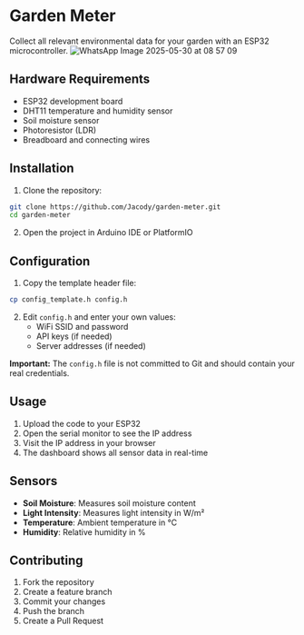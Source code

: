 # Garden Meter

Collect all relevant environmental data for your garden with an ESP32 microcontroller.
![WhatsApp Image 2025-05-30 at 08 57 09](https://github.com/user-attachments/assets/0191f693-eb11-441f-a6a1-fcf082d37919)

## Hardware Requirements

- ESP32 development board
- DHT11 temperature and humidity sensor
- Soil moisture sensor
- Photoresistor (LDR)
- Breadboard and connecting wires

## Installation

1. Clone the repository:
```bash
git clone https://github.com/Jacody/garden-meter.git
cd garden-meter
```

2. Open the project in Arduino IDE or PlatformIO

## Configuration

1. Copy the template header file:
```bash
cp config_template.h config.h
```

2. Edit `config.h` and enter your own values:
   - WiFi SSID and password
   - API keys (if needed)
   - Server addresses (if needed)

**Important:** The `config.h` file is not committed to Git and should contain your real credentials.

## Usage

1. Upload the code to your ESP32
2. Open the serial monitor to see the IP address
3. Visit the IP address in your browser
4. The dashboard shows all sensor data in real-time

## Sensors

- **Soil Moisture**: Measures soil moisture content
- **Light Intensity**: Measures light intensity in W/m²
- **Temperature**: Ambient temperature in °C
- **Humidity**: Relative humidity in %

## Contributing

1. Fork the repository
2. Create a feature branch
3. Commit your changes
4. Push the branch
5. Create a Pull Request
